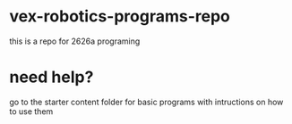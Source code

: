 # vex-robotics-programs-repo
this is a repo for 2626a programing
 # need help?
 go to the starter content folder for basic programs with intructions on how to use them
